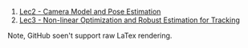 1. [Lec2 - Camera Model and Pose Estimation](./camModel&#32;and&#32;poseEst.md)
2. [Lec3 - Non-linear Optimization and Robust Estimation for Tracking](Non-linear&#32;Optimization)


Note, GitHub soen't support raw LaTex rendering.